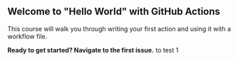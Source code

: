 ## Welcome to "Hello World" with GitHub Actions

This course will walk you through writing your first action and using it with a workflow file. 

**Ready to get started? Navigate to the first issue.**
to test 1